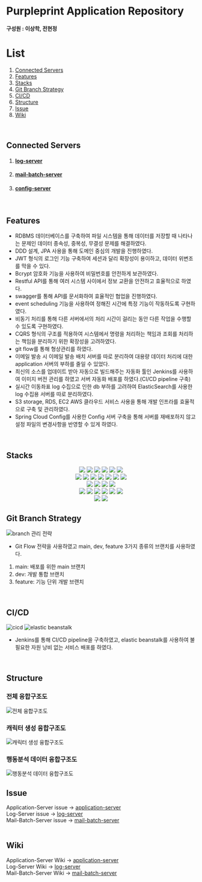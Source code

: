 <h1>Purpleprint Application Repository</h1>
<strong>구성원 : 이상학, 전현정</strong>

# List

1. [Connected Servers](#connected-servers)
2. [Features](#features)
3. [Stacks](#stacks)
4. [Git Branch Strategy](#git-branch=strategy)
5. [CI/CD](#ci/cd)
5. [Structure](#structure)
6. [Issue](#issue)
7. [Wiki](#wiki)
<br>

## Connected Servers

1. <h4><a href="https://github.com/Purple-Print/log-server">log-server</a></h4>
2. <h4><a href="https://github.com/Purple-Print/PurplePrintMailBatchServer">mail-batch-server</a></h4>
3. <h4><a href="https://github.com/Purple-Print/purpleprintConfig">config-server</a></h4>
<br>

## Features

+ RDBMS 데이터베이스를 구축하여 파일 시스템을 통해 데이터를 저장할 때 나타나는 문제인 데이터 종속성, 중복성, 무결성 문제를 해결하였다.
+ DDD 설계, JPA 사용을 통해 도메인 중심의 개발을 진행하였다.
+ JWT 형식의 로그인 기능 구축하여 세션과 달리 확장성이 용이하고, 데이터 위변조를 막을 수 있다.
+ Bcrypt 암호화 기능을 사용하여 비밀번호를 안전하게 보관하였다.
+ Restful API를 통해 여러 시스템 사이에서 정보 교환을 안전하고 효율적으로 하였다.
+ swagger를 통해 API를 문서화하여 효율적인 협업을 진행하였다.
+ event scheduling 기능을 사용하여 정해진 시간에 특정 기능이 작동하도록 구현하였다.
+ 비동기 처리를 통해 다른 서버에서의 처리 시간이 걸리는 동안 다른 작업을 수행할 수 있도록 구현하였다.
+ CQRS 형식의 구조를 적용하여 시스템에서 명령을 처리하는 책임과 조회를 처리하는 책임을 분리하기 위한 확장성을 고려하였다.
+ git flow를 통해 형상관리를 하였다.
+ 이메일 발송 시 이메일 발송 배치 서버를 따로 분리하여 대용량 데이터 처리에 대한 application 서버의 부하를 줄일 수 있었다.
+ 최신의 소스를 업데이트 받아 자동으로 빌드해주는 자동화 툴인 Jenkins를 사용하여 이미지 버전 관리를 하였고 서버 자동화 배포를 하였다.(CI/CD pipeline 구축)
+ 실시간 이동좌표 log 수집으로 인한 db 부하를 고려하여 ElasticSearch를 사용한 log 수집용 서버를 따로 분리하였다.
+ S3 storage, RDS, EC2 AWS 클라우드 서비스 사용을 통해 개발 인프라를 효율적으로 구축 및 관리하였다.
+ Spring Cloud Config를 사용한 Config 서버 구축을 통해 서버를 재배포하지 않고 설정 파일의 변경사항을 반영할 수 있게 하였다.
<br>

## Stacks

<div align=center> 
<img src="https://img.shields.io/badge/java-007396?style=for-the-badge&logo=java&logoColor=white">
<img src="https://img.shields.io/badge/spring-6DB33F?style=for-the-badge&logo=spring&logoColor=white">
<img src="https://img.shields.io/badge/Spring Boot-6DB33F?style=for-the-badge&logo=Spring Boot&logoColor=white">
<img src="https://img.shields.io/badge/Spring Security-6DB33F?style=for-the-badge&logo=Spring Security&logoColor=white">
<img src="https://img.shields.io/badge/IntelliJ-000000?style=for-the-badge&logo=IntelliJ IDEA&logoColor=white">
<img src="https://img.shields.io/badge/JPA-6DB33F?style=for-the-badge&logo=JPA&logoColor=white">
<br>

<img src="https://img.shields.io/badge/mysql-4479A1?style=for-the-badge&logo=mysql&logoColor=white"> 
<img src="https://img.shields.io/badge/Elasticsearch-005571?style=for-the-badge&logo=Elasticsearch&logoColor=white">
<img src="https://img.shields.io/badge/Kibana-005571?style=for-the-badge&logo=Kibana&logoColor=white">
<img src="https://img.shields.io/badge/Docker-2496ED?style=for-the-badge&logo=Docker&logoColor=white">
<img src="https://img.shields.io/badge/linux-FCC624?style=for-the-badge&logo=linux&logoColor=black"> 
<img src="https://img.shields.io/badge/Jenkins-D24939?style=for-the-badge&logo=Jenkins&logoColor=white">
<img src="https://img.shields.io/badge/Elastic Beanstalk-005571?style=for-the-badge&logo=Elastic Beanstalk&logoColor=white">
<br>
  
<img src="https://img.shields.io/badge/amazonaws-232F3E?style=for-the-badge&logo=amazonaws&logoColor=white">
<img src="https://img.shields.io/badge/Amazon S3-569A31?style=for-the-badge&logo=Amazon S3&logoColor=white">
<img src="https://img.shields.io/badge/Amazon RDS-527FFF?style=for-the-badge&logo=Amazon RDS&logoColor=white">
<img src="https://img.shields.io/badge/Amazon EC2-FF9900?style=for-the-badge&logo=Amazon EC2&logoColor=white">
<br>
  
<img src="https://img.shields.io/badge/FastAPI-009688?style=for-the-badge&logo=FastAPI&logoColor=white">
<img src="https://img.shields.io/badge/Jupyter-F37626?style=for-the-badge&logo=Jupyter&logoColor=white">
<img src="https://img.shields.io/badge/Unity-569A31?style=for-the-badge&logo=Unity&logoColor=white">
<img src="https://img.shields.io/badge/Photon-F37626?style=for-the-badge&logo=Photon&logoColor=white">
<img src="https://img.shields.io/badge/Scikit Learn-F7931E?style=for-the-badge&logo=scikit-learn&logoColor=white">
<img src="https://img.shields.io/badge/Pandas-150458?style=for-the-badge&logo=pandas&logoColor=white">
<br>
  
<img src="https://img.shields.io/badge/github-181717?style=for-the-badge&logo=github&logoColor=white">
<img src="https://img.shields.io/badge/git-F05032?style=for-the-badge&logo=git&logoColor=white">
<br>
</div>

## Git Branch Strategy

![branch 관리 전략](https://user-images.githubusercontent.com/65946607/204421760-af9c4d57-2d70-4dea-8f42-71d518dfdec2.jpg)
<br>
+ Git Flow 전략을 사용하였고 main, dev, feature 3가지 종류의 브랜치를 사용하였다.
1. main: 배포를 위한 main 브랜치
2. dev: 개발 통합 브랜치
3. feature: 기능 단위 개발 브랜치
<br>

## CI/CD
![cicd](https://user-images.githubusercontent.com/65946607/204679709-466bba40-9030-40b5-9476-f90945563c3b.png)
![elastic beanstalk](https://user-images.githubusercontent.com/65946607/204680712-c744b045-b9a3-4af5-834e-738d94f4cddf.png)
<br>
+ Jenkins를 통해 CI/CD pipeline을 구축하였고, elastic beanstalk를 사용하여 불필요한 자원 낭비 없는 서비스 배포를 하였다.
<br>

## Structure
### 전체 융합구조도

![전체 융합구조도](https://user-images.githubusercontent.com/65946607/204196096-114be9ba-a496-43ae-b3c9-ec4aab5b28b1.png)

### 캐릭터 생성 융합구조도

![캐릭터 생성 융합구조도](https://user-images.githubusercontent.com/65946607/204196072-c52422ce-db15-4a17-80f0-60be20515ba9.png)

### 행동분석 데이터 융합구조도

![행동분석 데이터 융합구조도](https://user-images.githubusercontent.com/65946607/204196102-001d60e0-e7a7-4797-b400-b2a2d0a5765e.png)
<br>

## Issue

Application-Server issue -> <a href="https://github.com/Purple-Print/network-server/issues">application-server</a></br>
Log-Server issue -> <a href="https://github.com/Purple-Print/log-server/issues">log-server</a></br>
Mail-Batch-Server issue -> <a href="https://github.com/Purple-Print/PurplePrintMailBatchServer/issues">mail-batch-server</a></br>
<br>

## Wiki

Application-Server Wiki -> <a href="https://github.com/Purple-Print/network-server/wiki">application-server</a></br>
Log-Server Wiki -> <a href="https://github.com/Purple-Print/log-server/wiki">log-server</a></br>
Mail-Batch-Server Wiki -> <a href="https://github.com/Purple-Print/PurplePrintMailBatchServer/wiki">mail-batch-server</a></br>
<br>
